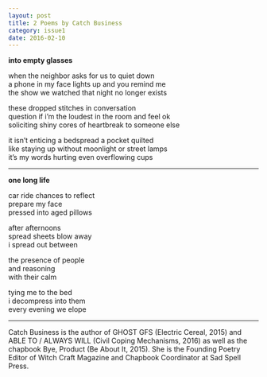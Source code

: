 ```yaml
---
layout: post
title: 2 Poems by Catch Business
category: issue1
date: 2016-02-10
---
```


**into empty glasses**

when the neighbor asks for us to quiet down <br>
a phone in my face lights up and you remind me  <br>
the show we watched that night no longer exists 

these dropped stitches in conversation  <br>
question if i’m the loudest in the room and feel ok  <br>
soliciting shiny cores of heartbreak to someone else

it isn’t enticing a bedspread a pocket quilted  <br>
like staying up without moonlight or street lamps  <br>
it’s my words hurting even overflowing cups

___

**one long life**

car ride chances to reflect  <br>
prepare my face  <br>
pressed into aged pillows

after afternoons <br>
spread sheets blow away  <br>
i spread out between 

the presence of people  <br>
and reasoning  <br>
with their calm

tying me to the bed <br>
i decompress into them <br>
every evening we elope

___

Catch Business is the author of GHOST GFS (Electric Cereal, 2015) and ABLE TO / ALWAYS WILL (Civil Coping Mechanisms, 2016) as well as the chapbook Bye, Product (Be About It, 2015). She is the Founding Poetry Editor of Witch Craft Magazine and Chapbook Coordinator at Sad Spell Press.
